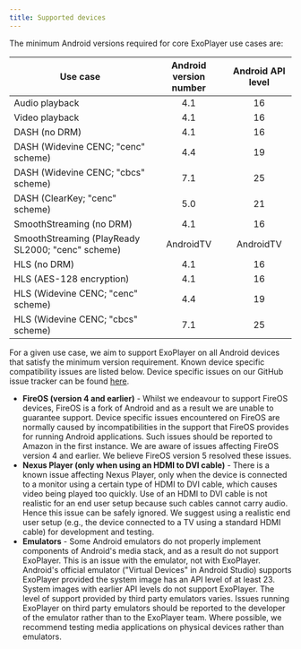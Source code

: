 ```yaml
---
title: Supported devices
---
```


The minimum Android versions required for core ExoPlayer use cases are:

| Use case | Android version number | Android API level |
|----------|:------------:|:------------:|
| Audio playback | 4.1 | 16 |
| Video playback | 4.1 | 16 |
| DASH (no DRM) | 4.1 | 16 |
| DASH (Widevine CENC; "cenc" scheme) | 4.4 | 19 |
| DASH (Widevine CENC; "cbcs" scheme) | 7.1 | 25 |
| DASH (ClearKey; "cenc" scheme) | 5.0 | 21 |
| SmoothStreaming (no DRM) | 4.1 | 16 |
| SmoothStreaming (PlayReady SL2000; "cenc" scheme) | AndroidTV | AndroidTV |
| HLS (no DRM) | 4.1 | 16 |
| HLS (AES-128 encryption) | 4.1 | 16 |
| HLS (Widevine CENC; "cenc" scheme) | 4.4 | 19 |
| HLS (Widevine CENC; "cbcs" scheme) | 7.1 | 25 |

For a given use case, we aim to support ExoPlayer on all Android devices that
satisfy the minimum version requirement. Known device specific compatibility
issues are listed below. Device specific issues on our GitHub issue tracker can
be found
[here](https://github.com/google/ExoPlayer/labels/bug%3A%20device%20specific).

* **FireOS (version 4 and earlier)** - Whilst we endeavour to support FireOS
  devices, FireOS is a fork of Android and as a result we are unable to
  guarantee support. Device specific issues encountered on FireOS are normally
  caused by incompatibilities in the support that FireOS provides for running
  Android applications. Such issues should be reported to Amazon in the first
  instance. We are aware of issues affecting FireOS version 4 and earlier. We
  believe FireOS version 5 resolved these issues.
* **Nexus Player (only when using an HDMI to DVI cable)** - There is a known
  issue affecting Nexus Player, only when the device is connected to a monitor
  using a certain type of HDMI to DVI cable, which causes video being played too
  quickly. Use of an HDMI to DVI cable is not realistic for an end user setup
  because such cables cannot carry audio. Hence this issue can be safely
  ignored. We suggest using a realistic end user setup (e.g., the device
  connected to a TV using a standard HDMI cable) for development and testing.
* **Emulators** - Some Android emulators do not properly implement components of
  Android's media stack, and as a result do not support ExoPlayer. This is an
  issue with the emulator, not with ExoPlayer. Android's official emulator
  ("Virtual Devices" in Android Studio) supports ExoPlayer provided the system
  image has an API level of at least 23. System images with earlier API levels
  do not support ExoPlayer. The level of support provided by third party
  emulators varies. Issues running ExoPlayer on third party emulators should be
  reported to the developer of the emulator rather than to the ExoPlayer team.
  Where possible, we recommend testing media applications on physical devices
  rather than emulators.
